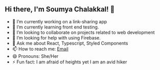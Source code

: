 ## Hi there, I'm Soumya Chalakkal! 👋

- 🔭 I’m currently working on a link-sharing app
- 🌱 I’m currently learning front end testing.
- 👯 I’m looking to collaborate on projects related to web development
- 🤔 I’m looking for help with using Firebase.
- 💬 Ask me about React, Typescript, Styled Components
- 📫 How to reach me: [Email](soumyachalakkal@gmail.com) 
- 😄 Pronouns: She/Her
- ⚡ Fun fact: I am afraid of heights yet I am an avid hiker
  
